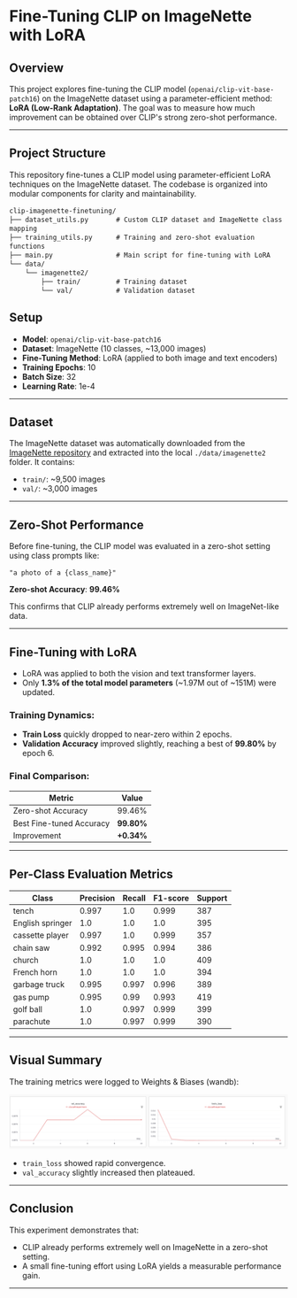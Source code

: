 # Fine-Tuning CLIP on ImageNette with LoRA

## Overview

This project explores fine-tuning the CLIP model (`openai/clip-vit-base-patch16`) on the ImageNette dataset using a parameter-efficient method: **LoRA (Low-Rank Adaptation)**. The goal was to measure how much improvement can be obtained over CLIP's strong zero-shot performance.

---
## Project Structure

This repository fine-tunes a CLIP model using parameter-efficient LoRA techniques on the ImageNette dataset. The codebase is organized into modular components for clarity and maintainability.

```
clip-imagenette-finetuning/
├── dataset_utils.py       # Custom CLIP dataset and ImageNette class mapping
├── training_utils.py      # Training and zero-shot evaluation functions
├── main.py                # Main script for fine-tuning with LoRA
└── data/
    └── imagenette2/
        ├── train/         # Training dataset
        └── val/           # Validation dataset
```



## Setup

- **Model**: `openai/clip-vit-base-patch16`
- **Dataset**: ImageNette (10 classes, \~13,000 images)
- **Fine-Tuning Method**: LoRA (applied to both image and text encoders)
- **Training Epochs**: 10
- **Batch Size**: 32
- **Learning Rate**: 1e-4
---

## Dataset

The ImageNette dataset was automatically downloaded from the [ImageNette repository](https://github.com/fastai/imagenette) and extracted into the local `./data/imagenette2` folder. It contains:

- `train/`: \~9,500 images
- `val/`: \~3,000 images

---

## Zero-Shot Performance

Before fine-tuning, the CLIP model was evaluated in a zero-shot setting using class prompts like:

```
"a photo of a {class_name}"
```

**Zero-shot Accuracy**: **99.46%**

This confirms that CLIP already performs extremely well on ImageNet-like data.

---

## Fine-Tuning with LoRA

- LoRA was applied to both the vision and text transformer layers.
- Only **1.3% of the total model parameters** (\~1.97M out of \~151M) were updated.

### Training Dynamics:

- **Train Loss** quickly dropped to near-zero within 2 epochs.
- **Validation Accuracy** improved slightly, reaching a best of **99.80%** by epoch 6.

### Final Comparison:

| Metric                   | Value      |
| ------------------------ | ---------- |
| Zero-shot Accuracy       | 99.46%     |
| Best Fine-tuned Accuracy | **99.80%** |
| Improvement              | **+0.34%** |

---

## Per-Class Evaluation Metrics

| Class            | Precision | Recall | F1-score | Support |
|------------------|-----------|--------|----------|---------|
| tench            | 0.997     | 1.0    | 0.999    | 387     |
| English springer | 1.0       | 1.0    | 1.0      | 395     |
| cassette player  | 0.997     | 1.0    | 0.999    | 357     |
| chain saw        | 0.992     | 0.995  | 0.994    | 386     |
| church           | 1.0       | 1.0    | 1.0      | 409     |
| French horn      | 1.0       | 1.0    | 1.0      | 394     |
| garbage truck    | 0.995     | 0.997  | 0.996    | 389     |
| gas pump         | 0.995     | 0.99   | 0.993    | 419     |
| golf ball        | 1.0       | 0.997  | 0.999    | 399     |
| parachute        | 1.0       | 0.997  | 0.999    | 390     |

---

## Visual Summary

The training metrics were logged to Weights & Biases (wandb):

![Training Metrics](./train_metrics.png)

- `train_loss` showed rapid convergence.
- `val_accuracy` slightly increased then plateaued.



---

## Conclusion

This experiment demonstrates that:

- CLIP already performs extremely well on ImageNette in a zero-shot setting.
- A small fine-tuning effort using LoRA yields a measurable performance gain.


---
